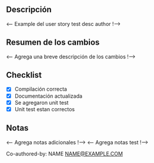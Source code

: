 ## Descripción

<-- Example del user story test desc author !-->

## Resumen de los cambios

<-- Agrega una breve descripción de los cambios !-->

## Checklist

- [x] Compilación correcta
- [x] Documentación actualizada
- [x] Se agregaron unit test
- [x] Unit test estan correctos

## Notas

<-- Agrega notas adicionales !-->
<-- Agrega notas test !-->

Co-authored-by: NAME <NAME@EXAMPLE.COM>
